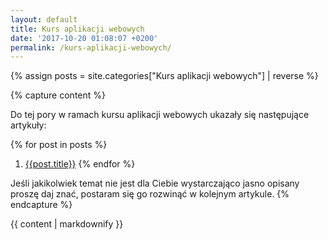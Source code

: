 ```yaml
---
layout: default
title: Kurs aplikacji webowych
date: '2017-10-20 01:08:07 +0200'
permalink: /kurs-aplikacji-webowych/
---
```


{% assign posts = site.categories["Kurs aplikacji webowych"] | reverse %}

{% capture content %}

Do tej pory w ramach kursu aplikacji webowych ukazały się następujące artykuły:

{% for post in posts %}
 1. [{{post.title}}]({{post.url}})
{% endfor %}

Jeśli jakikolwiek temat nie jest dla Ciebie wystarczająco jasno opisany proszę daj znać, postaram się go rozwinąć w kolejnym artykule.
{% endcapture %}

<div id="main" role="main">
  {{ content | markdownify }}
</div>

